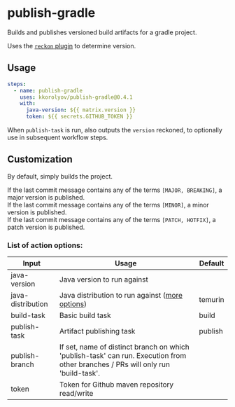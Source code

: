 # publish-gradle

Builds and publishes versioned build artifacts for a gradle project.

Uses the [`reckon` plugin](https://github.com/ajoberstar/reckon) to determine version.

## Usage

```yaml
steps:
  - name: publish-gradle
    uses: kkorolyov/publish-gradle@0.4.1
    with:
      java-version: ${{ matrix.version }}
      token: ${{ secrets.GITHUB_TOKEN }}
```

When `publish-task` is run, also outputs the `version` reckoned, to optionally use in subsequent workflow steps.

## Customization

By default, simply builds the project.

If the last commit message contains any of the terms `[MAJOR, BREAKING]`, a major version is published.  
If the last commit message contains any of the terms `[MINOR]`, a minor version is published.  
If the last commit message contains any of the terms `[PATCH, HOTFIX]`, a patch version is published.

### List of action options:

| Input             | Usage                                                                                                                            | Default |
| ----------------- | -------------------------------------------------------------------------------------------------------------------------------- | ------- |
| java-version      | Java version to run against                                                                                                      |         |
| java-distribution | Java distribution to run against ([more options](https://github.com/actions/setup-java#supported-distributions))                 | temurin |
| build-task        | Basic build task                                                                                                                 | build   |
| publish-task      | Artifact publishing task                                                                                                         | publish |
| publish-branch    | If set, name of distinct branch on which 'publish-task' can run. Execution from other branches / PRs will only run 'build-task'. |         |
| token             | Token for Github maven repository read/write                                                                                     |         |
